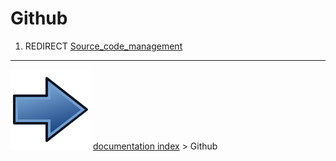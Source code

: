 # Github
1.  REDIRECT [Source_code_management](Source_code_management.md)



---
![](images/Button_right.svg) [documentation index](../README.md) > Github
